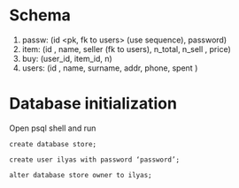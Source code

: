 # Schema

1. passw: (id <pk, fk to users> (use sequence), password)
2. item: (id <pk>, name, seller (fk to users), n_total, n_sell <use trigger>, price)
3. buy: (user_id, item_id, n)
4. users: (id <pk>, name, surname, addr, phone, spent <use trigger>)

# Database initialization
Open psql shell and run
```
create database store;

create user ilyas with password ‘password’;

alter database store owner to ilyas;
```
